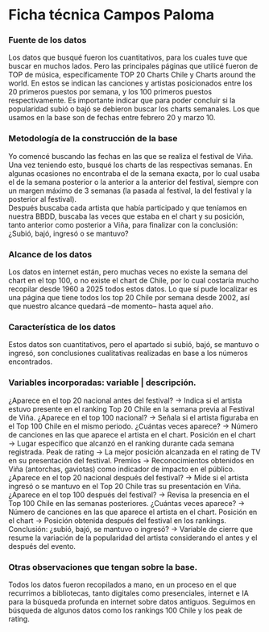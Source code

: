 # Ficha técnica Campos Paloma

### Fuente de los datos

Los datos que busqué fueron los cuantitativos, para los cuales tuve que buscar en muchos lados. 
Pero las principales páginas que utilicé fueron de TOP de música, específicamente TOP 20 Charts Chile y Charts around the world. 
En estos se indican las canciones y artistas posicionados entre los 20 primeros puestos por semana, y los 100 primeros puestos respectivamente. 
Es importante indicar que para poder concluir si la popularidad subió o bajó se debieron buscar los charts semanales. 
Los que usamos en la base son de fechas entre febrero 20 y marzo 10. 

### Metodología de la construcción de la base

Yo comencé buscando las fechas en las que se realiza el festival de Viña. Una vez teniendo esto,
busqué los charts de las respectivas semanas. En algunas ocasiones no encontraba el de la semana exacta,
por lo cual usaba el de la semana posterior o la anterior a la anterior del festival, siempre con un 
margen máximo de 3 semanas (la pasada al festival, la del festival y la posterior al festival).  
Después buscaba cada artista que había participado y que teníamos en nuestra BBDD, 
buscaba las veces que estaba en el chart y su posición, tanto anterior como posterior a Viña, 
para finalizar con la conclusión: ¿Subió, bajó, ingresó o se mantuvo? 

### Alcance de los datos

Los datos en internet están, pero muchas veces no existe la semana del chart en el top 100, 
o no existe el chart de Chile, por lo cual costaría mucho recopilar desde 1960 a 2025 
todos estos datos. Lo que sí pude localizar es una página que tiene todos los top 20 Chile por semana desde 2002, 
así que nuestro alcance quedará –de momento– hasta aquel año. 

### Característica de los datos

Estos datos son cuantitativos, pero el apartado si subió, bajó, se mantuvo o ingresó, 
son conclusiones cualitativas realizadas en base a los números encontrados. 

### Variables incorporadas: variable | descripción.

¿Aparece en el top 20 nacional antes del festival? → Indica si el artista estuvo presente en el ranking Top 20 Chile en la semana previa al Festival de Viña.
¿Aparece en el top 100 nacional? → Señala si el artista figuraba en el Top 100 Chile en el mismo periodo.
¿Cuántas veces aparece? → Número de canciones en las que aparece el artista en el chart. 
Posición en el chart → Lugar específico que alcanzó en el ranking durante cada semana registrada.
Peak de rating → La mejor posición alcanzada en el rating de TV en su presentación del festival.
Premios → Reconocimientos obtenidos en Viña (antorchas, gaviotas) como indicador de impacto en el público.
¿Aparece en el top 20 nacional después del festival? → Mide si el artista ingresó o se mantuvo en el Top 20 Chile tras su presentación en Viña.
¿Aparece en el top 100 después del festival? → Revisa la presencia en el Top 100 Chile en las semanas posteriores.
¿Cuántas veces aparece? → Número de canciones en las que aparece el artista en el chart. 
Posición en el chart → Posición obtenida después del festival en los rankings.
Conclusión: ¿subió, bajó, se mantuvo o ingresó? → Variable de cierre que resume la variación de la popularidad del artista considerando el antes y el después del evento.

### Otras observaciones que tengan sobre la base.

Todos los datos fueron recopilados a mano, en un proceso en el que recurrimos a bibliotecas, tanto digitales como presenciales, 
internet e IA para la búsqueda profunda en internet sobre datos antiguos. Seguimos en búsqueda de algunos datos
como los rankings 100 Chile y los peak de rating. 


